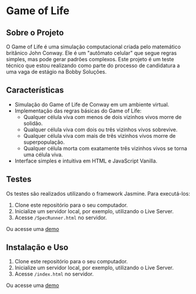 # Game of Life

## Sobre o Projeto

O Game of Life é uma simulação computacional criada pelo matemático britânico John Conway. Ele é um "autômato celular" que segue regras simples, mas pode gerar padrões complexos. Este projeto é um teste técnico que estou realizando como parte do processo de candidatura a uma vaga de estágio na Bobby Soluções.

## Características

- Simulação do Game of Life de Conway em um ambiente virtual.
- Implementação das regras básicas do Game of Life:
  - Qualquer célula viva com menos de dois vizinhos vivos morre de solidão.
  - Qualquer célula viva com dois ou três vizinhos vivos sobrevive.
  - Qualquer célula viva com mais de três vizinhos vivos morre de superpopulação.
  - Qualquer célula morta com exatamente três vizinhos vivos se torna uma célula viva.
- Interface simples e intuitiva em HTML e JavaScript Vanilla.

## Testes

Os testes são realizados utilizando o framework Jasmine. Para executá-los:

1. Clone este repositório para o seu computador.
2. Inicialize um servidor local, por exemplo, utilizando o Live Server.
3. Acesse `/SpecRunner.html` no servidor.

Ou acesse uma [demo](https://lucaslopescaldas.github.io/teste-tecnico-intern/SpecRunner)

## Instalação e Uso

1. Clone este repositório para o seu computador.
1. Inicialize um servidor local, por exemplo, utilizando o Live Server.
2. Acesse `/index.html` no servidor.

Ou acesse uma [demo](https://lucaslopescaldas.github.io/teste-tecnico-intern/)
